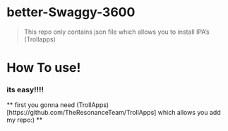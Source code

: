 # better-Swaggy-3600
> This repo only contains json file which allows you to install IPA’s (Trollapps)
# How To use!
<h3>its easy!!!!</h3>
** first you gonna need (TrollApps)[https://github.com/TheResonanceTeam/TrollApps] which allows you add my repo:) **
